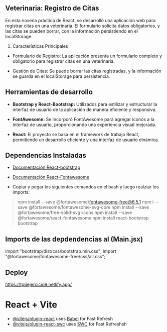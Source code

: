 ## Veterinaria: Registro de Citas

En esta novena práctica de React, se desarrolló una aplicación web para registrar citas en una veterinaria. El formulario solicita datos obligatorios, y las citas se pueden borrar, con la información persistiendo en el localStorage.

1. Características Principales

- Formulario de Registro: La aplicación presenta un formulario completo y obligatorio para registrar citas en una veterinaria.

- Gestión de Citas: Se puede borrar las citas registradas, y la información se guarda en el localStorage para persistencia.

## Herramientas de desarrollo

- **Bootstrap y React-Bootstrap:** Utilizados para estilizar y estructurar la interfaz de usuario de la aplicación de manera eficiente y responsiva.

- **FontAwesome:** Se incorporó FontAwesome para agregar iconos a la interfaz de usuario, proporcionando una experiencia visual mejorada.

- **React:** El proyecto se basa en el framework de trabajo React, permitiendo un desarrollo eficiente y una interfaz de usuario dinámica.



## Dependencias Instaladas
- [Documentación React-bootstrap](https://react-bootstrap.github.io/docs/getting-started/introduction)
- [Documentación React-Fontawesome](https://fontawesome.com/v5/docs/web/use-with/react)


- Copiar y pegar los siguientes comandos en el bash y luego realziar los imports:
>npm install --save @fortawesome/fontawesome-free@6.5.1
>npm i --save @fortawesome/fontawesome-svg-core
>npm install --save @fortawesome/free-solid-svg-icons
>npm install --save @fortawesome/react-fontawesome
>npm install react-bootstrap bootstrap

## Imports de las depdendencias al (Main.jsx)

import "bootstrap/dist/css/bootstrap.min.css";
import "@fortawesome/fontawesome-free/css/all.css";

## Deploy 

https://tp6ejercicio9.netlify.app/

# React + Vite

- [@vitejs/plugin-react](https://github.com/vitejs/vite-plugin-react/blob/main/packages/plugin-react/README.md) uses [Babel](https://babeljs.io/) for Fast Refresh
- [@vitejs/plugin-react-swc](https://github.com/vitejs/vite-plugin-react-swc) uses [SWC](https://swc.rs/) for Fast Refreshsh
